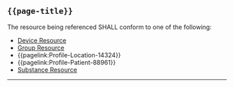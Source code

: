 ## <code>{{page-title}}</code>

The resource being referenced SHALL conform to one of the following:
* <a href="https://hl7.org/fhir/R4/Device.html">Device Resource</a>
* [Group Resource](https://hl7.org/fhir/R4/group.html)
* {{pagelink:Profile-Location-14324}}
* {{pagelink:Profile-Patient-88961}}
* [Substance Resource](https://hl7.org/fhir/R4/substance.html)

---